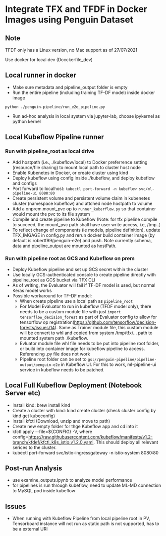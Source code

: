 # Integrate TFX and TFDF in Docker Images using Penguin Dataset

## Note

TFDF only has a Linux version, no Mac support as of 27/07/2021

Use docker for local dev (Docckerfile_dev)

## Local runner in docker

- Make sure metadata and pipeline_output folder is empty
- Run the entire pipeline (including training TF-DF model) inside docker image

```
python ./penguin-pipeline/run_e2e_pipeline.py
```

- Run ad-hoc analysis in local system via jupyter-lab, choose ipykernel as python kernel

## Local Kubeflow Pipeline runner

### Run with pipeline_root as local drive
- Add hostpath (i.e., ./kubeflow/local) to Docker preferrence setting (resource/file sharing) to mount local path to cluster host node
- Enable Kubenetes in Docker, or create cluster using kind
- Deploy kubeflow using config inside ./kubeflow, and deploy kubeflow and configs
- Port forward to localhost: `kubectl port-forward -n kubeflow svc/ml-pipeline-ui 8080:80`
- Create persistent volume and persistent volume claim in kubenetes cluster (namespace kubeflow) and attched node hostpath to volume
- Add a onprem.mount_pvc op to `runner_kuberflow.py` so that container would mount the pvc to its file system
- Compile and create pipeline to Kubeflow (Note: for tfx pipeline compile to succeed, the mount_pvc path shall have user write access, i.e, /tmp..)
- To reflect change of components (ie models, pipeline definition), update TFX_IMGAGE in config.py and rerun docker build container image (by default is robertf99/penguin-e2e) and push. Note currently schema, data and pipeline_output are mounted as hostPath.

### Run with pipeline root as GCS and Kubeflow on prem
- Deploy Kubeflow pipeline and set up GCS secret within the cluster
- Use locally GCS-authenticated console to create pipeline directly with pipeline_root as GCS bucket via TFX CLI
- As of writing, the Evaluator will fail if TF-DF model is used, but normal Keras model works
- Possible workaround for TF-DF model:
    - When create pipeline use a local path as `pipeline_root`
    - For Model Evaluator to run in kubeflow (TFDF model only), there needs to be a custom module file with just `import tensorflow_decision_forest` as part of Evaluator config to allow for tensorflow op registration(https://github.com/tensorflow/decision-forests/issues/14). Same as Trainer module file, this custom module will be convert to whl and copied from system /tmp/tfx/... path to mounted system path ./kubeflow.
    - Evluator module file whl file needs to be put into pipeline root folder, or build into container image for kubeflow pipeline to access. Referencing .py file does not work
    - Pipeline root folder can be set to `gs://penguin-pipeline/pipeline-output/penguin-e2e` in Kubeflow UI. For this to work, ml-pipeline-ui service in kubeflow needs to be patched.

## Local Full Kubeflow Deployment (Notebook Server etc)

- Install kind: brew install kind
- Create a cluster with kind: kind create cluster (check cluster config by kind get kubeconfig)
- Install kfctl (Download, unzip and move to path)
- Create new empty folder for thge Kubeflow app and cd into it
- kfctl apply --file=${CONFIG} -V, where config=https://raw.githubusercontent.com/kubeflow/manifests/v1.2-branch/kfdef/kfctl_k8s_istio.v1.2.0.yaml. This should deploy all relevant serices to the cluster.
- kubectl port-forward svc/istio-ingressgateway -n istio-system 8080:80

## Post-run Analysis

- use examine_outputs.ipynb to analyze model performance
- for pipelines is run through kubeflow, need to update ML-MD connection to MySQL pod inside kubeflow

## Issues

- When running with Kubeflow Pipeline from local pipeline root in PV, Tensorboard instance will not run as static path is not supported, has to be a external URI